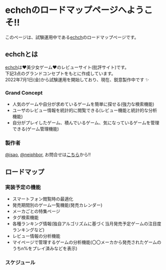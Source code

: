 # echchのロードマップページへようこそ!!

このページは、試験運用中である[echch]()のロードマップページです。

## echchとは

[echch]()は❤美少女ゲーム❤のレビューサイト(批評サイト)です。  
下記3点のグランドコンセプトをもとに作成しています。  
2022年7月1日(金)から試験運用を開始しており、現在、鋭意製作中です ✨

### Grand Concept
- 人気のゲームや自分が求めているゲームを簡単に探せる(強力な検索機能)
- ユーザのレビュー情報を統計的に閲覧できる(レビュー機能と統計的な分析機能)
- 自分がプレイしたゲーム、積んでいるゲーム、気になっているゲームを管理できる(ゲーム管理機能)


### 製作者
[@isao](https://twitter.com/is_a_o), 
[@neiphbor](https://twitter.com/neiphbor), 
お問合せは[こちら]()から!!

## ロードマップ

### 実装予定の機能
- スマートフォン閲覧時の最適化
- 発売期間別のゲーム一覧機能(発売カレンダー)
- メーカごとの特集ページ
- タグ検索機能
- 各種ランキング情報(独自アルゴリズムに基づく当月発売予定ゲームの注目度ランキングなど)
- レビュー情報の分析機能
- マイページで管理するゲームの分析機能(〇〇メーカから発売されたゲームのうちn%をプレイ済みなどを表示)

### スケジュール 
